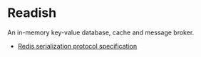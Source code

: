 # Readish
An in-memory key-value database, cache and message broker.

- <a href="https://redis.io/docs/latest/develop/reference/protocol-spec/">Redis serialization protocol specification</a>
